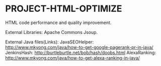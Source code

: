 PROJECT-HTML-OPTIMIZE
=====================

HTML code performance and quality improvement.

External Libraries:
Apache Commons
Jsoup.

External Java files(Links):
JavaSEOHelper: http://www.mkyong.com/java/how-to-get-google-pagerank-pr-in-java/
JenkinsHash: http://burtleburtle.net/bob/hash/doobs.html
AlexaRanking: http://www.mkyong.com/java/how-to-get-alexa-ranking-in-java/
